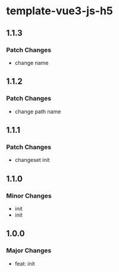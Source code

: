 # template-vue3-js-h5

## 1.1.3

### Patch Changes

- change name

## 1.1.2

### Patch Changes

- change path name

## 1.1.1

### Patch Changes

- changeset init

## 1.1.0

### Minor Changes

- init
- init

## 1.0.0

### Major Changes

- feat: init
